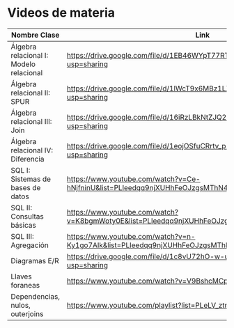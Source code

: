 # Videos de materia

| Nombre Clase |  Link |
|--------------|------|
| Álgebra relacional I: Modelo relacional | https://drive.google.com/file/d/1EB46WYpT77RT88cctCE2BlqSmwFlVZ4h/view?usp=sharing |
| Álgebra relacional II: SPUR         | https://drive.google.com/file/d/1lWcT9x6MBz1LXm7cxDCbu1d4PEHAZDs9/view?usp=sharing |
| Álgebra relacional III: Join         | https://drive.google.com/file/d/16iRzLBkNtZJQ2ktnhOqVPFt-a1xFd5b_/view?usp=sharing |
| Álgebra relacional IV: Diferencia         | https://drive.google.com/file/d/1eojOSfuCRrtv_p-KwUAUQaUHWswt6oTH/view?usp=sharing |
| SQL I: Sistemas de bases de datos | https://www.youtube.com/watch?v=Ce-hNjfninU&list=PLleedqq9njXUHhFeOJzgsMThN4bzKtl8c | 
| SQL II: Consultas básicas | https://www.youtube.com/watch?v=K8bgmWoty0E&list=PLleedqq9njXUHhFeOJzgsMThN4bzKtl8c&index=2 | 
| SQL III: Agregación | https://www.youtube.com/watch?v=n-Ky1go7Alk&list=PLleedqq9njXUHhFeOJzgsMThN4bzKtl8c&index=3 | 
| Diagramas E/R | https://drive.google.com/file/d/1c8vU72hO-w-uZUDxuMsqzj_D0tj6gNHX/view?usp=sharing | 
| Llaves foraneas | https://www.youtube.com/watch?v=V9BshcMCpVQ | 
| Dependencias, nulos, outerjoins | https://www.youtube.com/playlist?list=PLeLV_ztnnBSgXrf-mX_YO5hCqpxYVDx05 |

